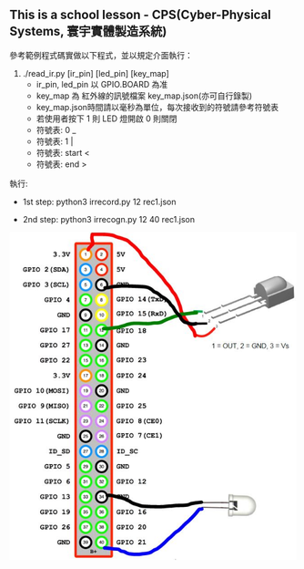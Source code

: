 ## This is a school lesson - CPS(Cyber-Physical Systems, 寰宇實體製造系統)

參考範例程式碼實做以下程式，並以規定介面執行：

1. ./read_ir.py [ir_pin] [led_pin] [key_map]
   * ir_pin, led_pin 以 GPIO.BOARD 為准
   * key_map 為 紅外線的訊號檔案 key_map.json(亦可自行錄製)
   * key_map.json時間請以毫秒為單位，每次接收到的符號請參考符號表
   * 若使用者按下 1 則 LED 燈開啟 0 則關閉
   * 符號表: 0 _
   * 符號表: 1 |
   * 符號表: start <
   * 符號表: end >

執行:

* 1st step: python3 irrecord.py 12 rec1.json

* 2nd step: python3 irrecogn.py 12 40 rec1.json



![]( https://github.com/XiaMiLang/RaspberryPi/blob/master/lab04/lab04_IR.JPG ) 